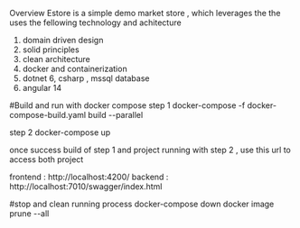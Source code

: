 Overview 
Estore is a simple demo market store , 
which leverages the the uses the fellowing  technology and achitecture 
1. domain driven design 
2. solid principles 
3. clean architecture 
4. docker and containerization 
5. dotnet 6, csharp , mssql database
6. angular 14 


#Build and run with docker compose 
step 1 
docker-compose -f docker-compose-build.yaml build --parallel

step 2 
docker-compose up

once success build of step 1 and project running with step 2 , 
use this url to access both project 

frontend : http://localhost:4200/ 
backend : http://localhost:7010/swagger/index.html 
 
#stop and clean running process 
docker-compose down 
docker image prune --all

